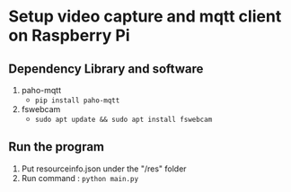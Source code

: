 Setup video capture and mqtt client on Raspberry Pi
===

## Dependency Library and software
1. paho-mqtt
    - ``pip install paho-mqtt``
2. fswebcam
    - ``sudo apt update && sudo apt install fswebcam ``

## Run the program
1. Put resourceinfo.json under the "/res" folder
2. Run command : ``python main.py``